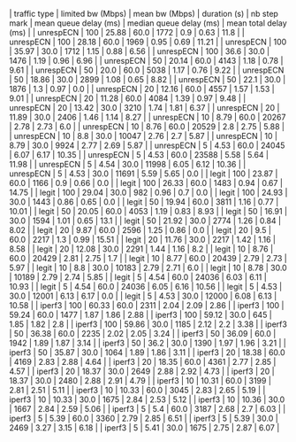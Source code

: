 | traffic type | limited bw (Mbps) | mean bw (Mbps) | duration (s) | nb step mark | mean queue delay (ms) | median queue delay (ms) | mean total delay (ms) |
|    unrespECN |               100 |          25.88 |         60.0 |         1772 |                   0.9 |                    0.63 |                  11.8 |
|    unrespECN |               100 |          28.18 |         60.0 |         1969 |                  0.95 |                    0.69 |                 11.21 |
|    unrespECN |               100 |          35.97 |         30.0 |         1712 |                  1.15 |                    0.88 |                  6.56 |
|    unrespECN |               100 |           36.6 |         30.0 |         1476 |                  1.19 |                    0.96 |                  6.96 |
|    unrespECN |                50 |          20.14 |         60.0 |         4143 |                  1.18 |                    0.78 |                  9.61 |
|    unrespECN |                50 |           20.0 |         60.0 |         5038 |                  1.17 |                    0.76 |                  9.22 |
|    unrespECN |                50 |          18.86 |         30.0 |         2899 |                  1.08 |                    0.65 |                  8.82 |
|    unrespECN |                50 |           22.1 |         30.0 |         1876 |                   1.3 |                    0.97 |                   0.0 |
|    unrespECN |                20 |          12.16 |         60.0 |         4557 |                  1.57 |                    1.53 |                  9.01 |
|    unrespECN |                20 |          11.28 |         60.0 |         4084 |                  1.39 |                    0.97 |                  9.48 |
|    unrespECN |                20 |          13.42 |         30.0 |         3210 |                  1.74 |                    1.81 |                  6.37 |
|    unrespECN |                20 |          11.89 |         30.0 |         2406 |                  1.46 |                    1.14 |                  8.27 |
|    unrespECN |                10 |           8.79 |         60.0 |        20267 |                  2.78 |                    2.73 |                   6.0 |
|    unrespECN |                10 |           8.76 |         60.0 |        20529 |                   2.8 |                    2.75 |                  5.88 |
|    unrespECN |                10 |            8.8 |         30.0 |        10047 |                  2.76 |                     2.7 |                  5.87 |
|    unrespECN |                10 |           8.79 |         30.0 |         9924 |                  2.77 |                    2.69 |                  5.87 |
|    unrespECN |                 5 |           4.53 |         60.0 |        24045 |                  6.07 |                    6.17 |                 10.35 |
|    unrespECN |                 5 |           4.53 |         60.0 |        23588 |                  5.58 |                    5.64 |                 11.98 |
|    unrespECN |                 5 |           4.54 |         30.0 |        11998 |                  6.05 |                    6.12 |                 10.36 |
|    unrespECN |                 5 |           4.53 |         30.0 |        11691 |                  5.59 |                    5.65 |                   0.0 |
|        legit |               100 |          23.87 |         60.0 |         1166 |                   0.9 |                    0.66 |                   0.0 |
|        legit |               100 |          26.33 |         60.0 |         1483 |                  0.94 |                    0.67 |                 14.75 |
|        legit |               100 |          29.04 |         30.0 |          982 |                  0.96 |                     0.7 |                   0.0 |
|        legit |               100 |          24.93 |         30.0 |         1443 |                  0.86 |                    0.65 |                   0.0 |
|        legit |                50 |          19.94 |         60.0 |         3811 |                  1.16 |                    0.77 |                 10.01 |
|        legit |                50 |          20.05 |         60.0 |         4053 |                  1.19 |                    0.83 |                  8.93 |
|        legit |                50 |          16.91 |         30.0 |         1594 |                  1.01 |                    0.65 |                  13.1 |
|        legit |                50 |          21.92 |         30.0 |         2774 |                  1.26 |                    0.84 |                  8.02 |
|        legit |                20 |           9.87 |         60.0 |         2596 |                  1.25 |                    0.86 |                   0.0 |
|        legit |                20 |            9.5 |         60.0 |         2217 |                   1.3 |                    0.99 |                 15.51 |
|        legit |                20 |          11.76 |         30.0 |         2217 |                  1.42 |                    1.16 |                  8.58 |
|        legit |                20 |          12.08 |         30.0 |         2291 |                  1.44 |                    1.16 |                   8.2 |
|        legit |                10 |           8.76 |         60.0 |        20429 |                  2.81 |                    2.75 |                   1.7 |
|        legit |                10 |           8.77 |         60.0 |        20439 |                  2.79 |                    2.73 |                  5.97 |
|        legit |                10 |            8.8 |         30.0 |        10183 |                  2.79 |                    2.71 |                   6.0 |
|        legit |                10 |           8.78 |         30.0 |        10189 |                  2.79 |                    2.74 |                  5.85 |
|        legit |                 5 |           4.54 |         60.0 |        24036 |                  6.03 |                    6.11 |                 10.93 |
|        legit |                 5 |           4.54 |         60.0 |        24036 |                  6.05 |                    6.16 |                 10.56 |
|        legit |                 5 |           4.53 |         30.0 |        12001 |                  6.13 |                    6.17 |                   0.0 |
|        legit |                 5 |           4.53 |         30.0 |        12000 |                  6.08 |                    6.13 |                 10.58 |
|       iperf3 |               100 |          60.33 |         60.0 |         2311 |                  2.04 |                    2.09 |                  2.86 |
|       iperf3 |               100 |          59.24 |         60.0 |         1477 |                  1.87 |                    1.86 |                  2.88 |
|       iperf3 |               100 |          59.12 |         30.0 |          645 |                  1.85 |                    1.82 |                   2.8 |
|       iperf3 |               100 |          59.86 |         30.0 |         1185 |                  2.12 |                     2.2 |                  3.38 |
|       iperf3 |                50 |          36.38 |         60.0 |         2235 |                  2.02 |                    2.05 |                  3.24 |
|       iperf3 |                50 |          36.09 |         60.0 |         1942 |                  1.89 |                    1.87 |                  3.14 |
|       iperf3 |                50 |           36.2 |         30.0 |         1390 |                  1.97 |                    1.96 |                  3.21 |
|       iperf3 |                50 |          35.87 |         30.0 |         1064 |                  1.89 |                    1.86 |                  3.11 |
|       iperf3 |                20 |          18.38 |         60.0 |         4169 |                  2.83 |                    2.88 |                  4.64 |
|       iperf3 |                20 |          18.35 |         60.0 |         4361 |                  2.77 |                    2.85 |                  4.57 |
|       iperf3 |                20 |          18.37 |         30.0 |         2649 |                  2.88 |                    2.92 |                  4.73 |
|       iperf3 |                20 |          18.37 |         30.0 |         2480 |                  2.88 |                    2.91 |                  4.79 |
|       iperf3 |                10 |          10.31 |         60.0 |         3199 |                  2.81 |                    2.51 |                  5.11 |
|       iperf3 |                10 |          10.33 |         60.0 |         3045 |                  2.83 |                    2.65 |                  5.19 |
|       iperf3 |                10 |          10.33 |         30.0 |         1675 |                  2.84 |                    2.53 |                  5.12 |
|       iperf3 |                10 |          10.36 |         30.0 |         1667 |                  2.84 |                    2.59 |                  5.06 |
|       iperf3 |                 5 |            5.4 |         60.0 |         3187 |                  2.68 |                     2.7 |                  6.03 |
|       iperf3 |                 5 |           5.39 |         60.0 |         3360 |                  2.79 |                    2.85 |                  6.51 |
|       iperf3 |                 5 |           5.39 |         30.0 |         2469 |                  3.27 |                    3.15 |                  6.18 |
|       iperf3 |                 5 |           5.41 |         30.0 |         1675 |                  2.75 |                    2.87 |                  6.07 |
